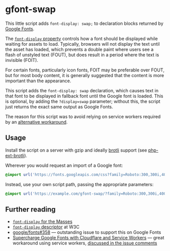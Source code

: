 # gfont-swap

This little script adds `font-display: swap;` to declaration blocks returned by [Google Fonts](https://developers.google.com/fonts/).

The [`font-display` property](https://developer.mozilla.org/en-US/docs/Web/CSS/@font-face/font-display) controls how a font should be displayed while waiting for assets to load. Typically, browsers will not display the text until the asset has loaded, which prevents a double paint where users see a flash of unstyled text (FOUT), but does result in a period where the text is invisible (FOIT).

For certain fonts, particularly icon fonts, FOIT may be preferable over FOUT, but for most body content, it is generally suggested that the content is more important than the appearance.

This script adds the `font-display: swap` declaration, which causes text in that font to be displayed in fallback font until the Google font is loaded. This is optional, by adding the `?display=swap` parameter; without this, the script just returns the exact same output as Google Fonts.

The reason for this script was to avoid relying on service workers required by an [alternative workaround](https://medium.com/@pierluc/supercharge-google-fonts-with-cloudflare-and-service-workers-25c37462fb6a).

## Usage

Install the script on a server with gzip and ideally [brotli](https://github.com/google/brotli/) support (see [php-ext-brotli](https://github.com/kjdev/php-ext-brotli)).

Wherever you would request an import of a Google font:

```css
@import url('https://fonts.googleapis.com/css?family=Roboto:300,300i,400');
```

Instead, use your own script path, passing the appropriate parameters:

```css
@import url('https://example.com/gfont-swap/?family=Roboto:300,300i,400&display=swap');
```

## Further reading

* [`font-display` for the Masses](https://css-tricks.com/font-display-masses/)
* [`font-display` descriptor](https://www.w3.org/TR/css-fonts-4/#font-display-desc) at W3C
* [google/fonts#358](https://github.com/google/fonts/issues/358) — outstanding issue to support this on Google Fonts
* [Supercharge Google Fonts with Cloudflare and Service Workers](https://medium.com/@pierluc/supercharge-google-fonts-with-cloudflare-and-service-workers-25c37462fb6a) — great workaround using service workers, [discussed in the issue comments](https://github.com/google/fonts/issues/358#issuecomment-423833532)
